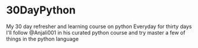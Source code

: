 # 30DayPython
My 30 day refresher and learning course on python
Everyday for thirty days I'll follow @Anjali001 in his curated python course and try master a few of things in the python language

